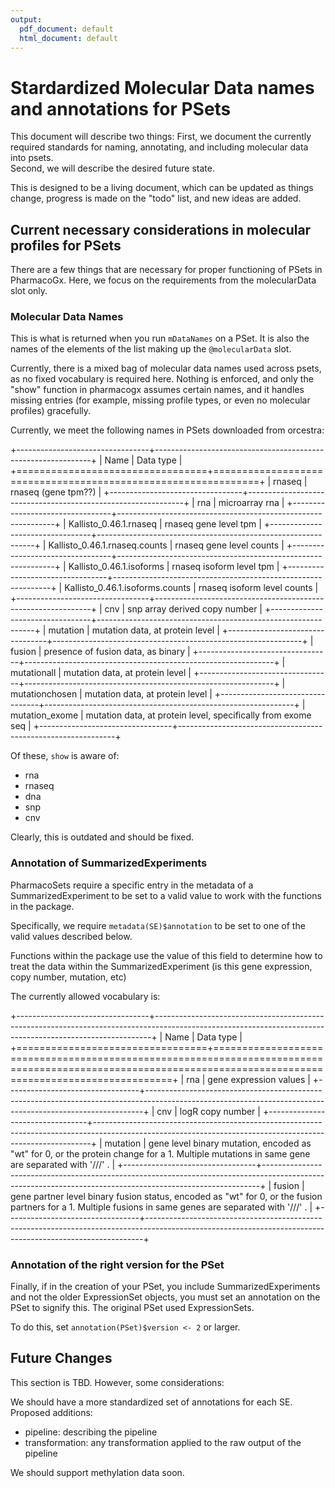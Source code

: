 ```yaml
---
output:
  pdf_document: default
  html_document: default
---
```

# Stardardized Molecular Data names and annotations for PSets

This document will describe two things: First, we document the currently required standards for naming, annotating, and including molecular data into psets.\
Second, we will describe the desired future state.

This is designed to be a living document, which can be updated as things change, progress is made on the "todo" list, and new ideas are added.

## Current necessary considerations in molecular profiles for PSets

There are a few things that are necessary for proper functioning of PSets in PharmacoGx. Here, we focus on the requirements from the molecularData slot only.

### Molecular Data Names

This is what is returned when you run `mDataNames` on a PSet. It is also the names of the elements of the list making up the `@molecularData` slot.

Currently, there is a mixed bag of molecular data names used across psets, as no fixed vocabulary is required here. Nothing is enforced, and only the "show" function in pharmacogx assumes certain names, and it handles missing entries (for example, missing profile types, or even no molecular profiles) gracefully.

Currently, we meet the following names in PSets downloaded from orcestra:

+---------------------------------+--------------------------------------------------------------+
| Name                            | Data type                                                    |
+=================================+==============================================================+
| rnaseq                          | rnaseq (gene tpm??)                                          |
+---------------------------------+--------------------------------------------------------------+
| rna                             | microarray rna                                               |
+---------------------------------+--------------------------------------------------------------+
| Kallisto_0.46.1.rnaseq          | rnaseq gene level tpm                                        |
+---------------------------------+--------------------------------------------------------------+
| Kallisto_0.46.1.rnaseq.counts   | rnaseq gene level counts                                     |
+---------------------------------+--------------------------------------------------------------+
| Kallisto_0.46.1.isoforms        | rnaseq isoform level tpm                                     |
+---------------------------------+--------------------------------------------------------------+
| Kallisto_0.46.1.isoforms.counts | rnaseq isoform level counts                                  |
+---------------------------------+--------------------------------------------------------------+
| cnv                             | snp array derived copy number                                |
+---------------------------------+--------------------------------------------------------------+
| mutation                        | mutation data, at protein level                              |
+---------------------------------+--------------------------------------------------------------+
| fusion                          | presence of fusion data, as binary                           |
+---------------------------------+--------------------------------------------------------------+
| mutationall                     | mutation data, at protein level                              |
+---------------------------------+--------------------------------------------------------------+
| mutationchosen                  | mutation data, at protein level                              |
+---------------------------------+--------------------------------------------------------------+
| mutation_exome                  | mutation data, at protein level, specifically from exome seq |
+---------------------------------+--------------------------------------------------------------+

Of these, `show` is aware of:

-   rna
-   rnaseq
-   dna
-   snp
-   cnv

Clearly, this is outdated and should be fixed.

### Annotation of SummarizedExperiments

PharmacoSets require a specific entry in the metadata of a SummarizedExperiment to be set to a valid value to work with the functions in the package.

Specifically, we require `metadata(SE)$annotation` to be set to one of the valid values described below.

Functions within the package use the value of this field to determine how to treat the data within the SummarizedExperiment (is this gene expression, copy number, mutation, etc)

The currently allowed vocabulary is:

+---------------------------------+-----------------------------------------------------------------------------------------------------------------------------------------------------------+
| Name                            | Data type                                                                                                                                                 |
+=================================+===========================================================================================================================================================+
| rna                             | gene expression values                                                                                                                                    |
+---------------------------------+-----------------------------------------------------------------------------------------------------------------------------------------------------------+
| cnv                             | logR copy number                                                                                                                                          |
+---------------------------------+-----------------------------------------------------------------------------------------------------------------------------------------------------------+
| mutation                        | gene level binary mutation, encoded as "wt" for 0, or the protein change for a 1. Multiple mutations in same gene are separated with '///' .              |
+---------------------------------+-----------------------------------------------------------------------------------------------------------------------------------------------------------+
| fusion                          | gene partner level binary fusion status, encoded as "wt" for 0, or the fusion partners for a 1. Multiple fusions in same genes are separated with '///' . |
+---------------------------------+-----------------------------------------------------------------------------------------------------------------------------------------------------------+

### Annotation of the right version for the PSet

Finally, if in the creation of your PSet, you include SummarizedExperiments and not the older ExpressionSet objects, you must set an annotation on the PSet to signify this. The original PSet used ExpressionSets. 

To do this, set `annotation(PSet)$version <- 2` or larger.

## Future Changes

This section is TBD. However, some considerations:

We should have a more standardized set of annotations for each SE. Proposed additions:

- pipeline: describing the pipeline
- transformation: any transformation applied to the raw output of the pipeline


We should support methylation data soon. 




